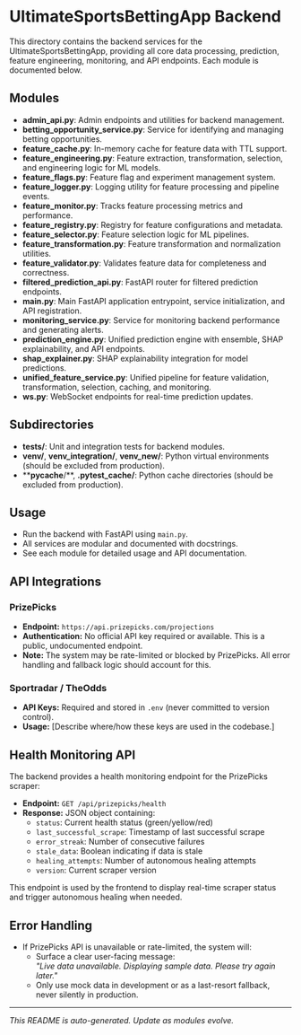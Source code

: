 # UltimateSportsBettingApp Backend

This directory contains the backend services for the UltimateSportsBettingApp, providing all core data processing, prediction, feature engineering, monitoring, and API endpoints. Each module is documented below.

## Modules

- **admin_api.py**: Admin endpoints and utilities for backend management.
- **betting_opportunity_service.py**: Service for identifying and managing betting opportunities.
- **feature_cache.py**: In-memory cache for feature data with TTL support.
- **feature_engineering.py**: Feature extraction, transformation, selection, and engineering logic for ML models.
- **feature_flags.py**: Feature flag and experiment management system.
- **feature_logger.py**: Logging utility for feature processing and pipeline events.
- **feature_monitor.py**: Tracks feature processing metrics and performance.
- **feature_registry.py**: Registry for feature configurations and metadata.
- **feature_selector.py**: Feature selection logic for ML pipelines.
- **feature_transformation.py**: Feature transformation and normalization utilities.
- **feature_validator.py**: Validates feature data for completeness and correctness.
- **filtered_prediction_api.py**: FastAPI router for filtered prediction endpoints.
- **main.py**: Main FastAPI application entrypoint, service initialization, and API registration.
- **monitoring_service.py**: Service for monitoring backend performance and generating alerts.
- **prediction_engine.py**: Unified prediction engine with ensemble, SHAP explainability, and API endpoints.
- **shap_explainer.py**: SHAP explainability integration for model predictions.
- **unified_feature_service.py**: Unified pipeline for feature validation, transformation, selection, caching, and monitoring.
- **ws.py**: WebSocket endpoints for real-time prediction updates.

## Subdirectories

- **tests/**: Unit and integration tests for backend modules.
- **venv/**, **venv_integration/**, **venv_new/**: Python virtual environments (should be excluded from production).
- ****pycache**/**, **.pytest_cache/**: Python cache directories (should be excluded from production).

## Usage

- Run the backend with FastAPI using `main.py`.
- All services are modular and documented with docstrings.
- See each module for detailed usage and API documentation.

## API Integrations

### PrizePicks
- **Endpoint:** `https://api.prizepicks.com/projections`
- **Authentication:** No official API key required or available. This is a public, undocumented endpoint.
- **Note:** The system may be rate-limited or blocked by PrizePicks. All error handling and fallback logic should account for this.

### Sportradar / TheOdds
- **API Keys:** Required and stored in `.env` (never committed to version control).
- **Usage:** [Describe where/how these keys are used in the codebase.]

## Health Monitoring API

The backend provides a health monitoring endpoint for the PrizePicks scraper:

- **Endpoint:** `GET /api/prizepicks/health`
- **Response:** JSON object containing:
  - `status`: Current health status (green/yellow/red)
  - `last_successful_scrape`: Timestamp of last successful scrape
  - `error_streak`: Number of consecutive failures
  - `stale_data`: Boolean indicating if data is stale
  - `healing_attempts`: Number of autonomous healing attempts
  - `version`: Current scraper version

This endpoint is used by the frontend to display real-time scraper status and trigger autonomous healing when needed.

## Error Handling
- If PrizePicks API is unavailable or rate-limited, the system will:
  - Surface a clear user-facing message:  
    _"Live data unavailable. Displaying sample data. Please try again later."_
  - Only use mock data in development or as a last-resort fallback, never silently in production.

---

_This README is auto-generated. Update as modules evolve._
